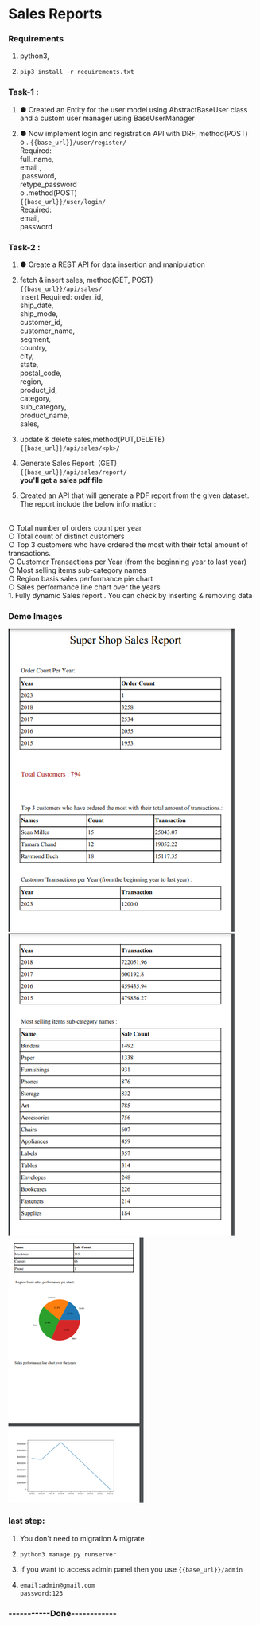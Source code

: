 # Sales Reports

### Requirements
1. python3,
2.     pip3 install -r requirements.txt
### Task-1 :
1. ● Created an Entity for the user model using AbstractBaseUser class and a custom 
user manager using BaseUserManager
 
2. ● Now implement login and registration API with DRF, method(POST)<br>
o . `{{base_url}}/user/register/`  <br>
   Required: <br> full_name,<br> email ,<br>,password, <br> retype_password
   <br>
o .method(POST)<br>
`{{base_url}}/user/login/`<br>
Required: <br>
email,<br>password


### Task-2 :
1. ● Create a REST API for data insertion and manipulation
2. fetch & insert sales, method(GET, POST) <br> `{{base_url}}/api/sales/` <br>
 Insert Required:
    order_id,<br>
ship_date,<br>
ship_mode,<br>
customer_id,<br>
customer_name,<br>
segment,<br>
country,<br>
city,<br>
state,<br>
postal_code,<br>
region,<br>
product_id,<br>
category,<br>
sub_category,<br>
product_name,<br>
sales,<br>
3.  update & delete sales,method(PUT,DELETE)<br> `{{base_url}}/api/sales/<pk>/` 
3. Generate Sales Report: (GET) <br>
`{{base_url}}/api/sales/report/`
<br> <b>you'll get a sales pdf file </b>

4. Created an API that will generate a PDF report from the given dataset. The report
include the below information:
<br>
○  Total number of orders count per year
<br>
○ Total count of distinct customers
<br>
○ Top 3 customers who have ordered the most with their total amount of
transactions.
<br>
○ Customer Transactions per Year (from the beginning year to last year)
<br>
○ Most selling items sub-category names
<br>
○ Region basis sales performance pie chart
<br>
○ Sales performance line chart over the years
<br>
1. Fully dynamic  Sales report . You can check by inserting & removing data

### Demo Images

<img src="demo_images/first_page.png">
<img src="demo_images/second.png">
<img src="demo_images/last_page.png">

<br>

### last step: 
1. You don't need to migration & migrate

2.     python3 manage.py runserver

3. If you want to access admin panel
then you use  `{{base_url}}/admin`

4.     
       email:admin@gmail.com
       password:123
### -----------Done------------
